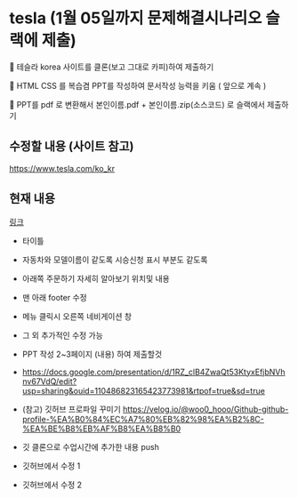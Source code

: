 # tesla (1월 05일까지 문제해결시나리오 슬랙에 제출)


💨 테슬라 korea 사이트를 클론(보고 그대로 카피)하여 제출하기 

🏹 HTML CSS 를 복습겸 PPT를 작성하여 문서작성 능력을 키움 ( 앞으로 계속 )

💢 PPT를 pdf 로 변환해서 본인이름.pdf + 본인이름.zip(소스코드) 로 슬랙에서 제출하기

## 수정할 내용 (사이트 참고)
https://www.tesla.com/ko_kr

## 현재 내용
[링크](https://jbkim08.github.io/tesla/)

+ 타이틀
+ 자동차와 모델이름이 같도록 시승신청 표시 부분도 같도록
+ 아래쪽 주문하기 자세히 알아보기 위치및 내용
+ 맨 아래 footer 수정
+ 메뉴 클릭시 오른쪽 네비게이션 창  
+ 그 외 추가적인 수정 가능
+ PPT 작성 2~3페이지 (내용) 하여 제출할것
+ https://docs.google.com/presentation/d/1RZ_clB4ZwaQt53KtyxEfjbNVhnv67VdQ/edit?usp=sharing&ouid=110486823165423773981&rtpof=true&sd=true

+ (참고) 깃허브 프로파일 꾸미기 https://velog.io/@woo0_hooo/Github-github-profile-%EA%B0%84%EC%A7%80%EB%82%98%EA%B2%8C-%EA%BE%B8%EB%AF%B8%EA%B8%B0 

+ 깃 클론으로 수업시간에 추가한 내용 push

+ 깃허브에서 수정 1

+ 깃허브에서 수정 2
